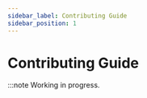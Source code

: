 ```yaml
---
sidebar_label: Contributing Guide
sidebar_position: 1
---
```

# Contributing Guide

:::note
Working in progress.
